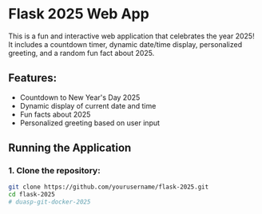 # Flask 2025 Web App

This is a fun and interactive web application that celebrates the year 2025! It includes a countdown timer, dynamic date/time display, personalized greeting, and a random fun fact about 2025.

## Features:
- Countdown to New Year's Day 2025
- Dynamic display of current date and time
- Fun facts about 2025
- Personalized greeting based on user input

## Running the Application

### 1. Clone the repository:

```bash
git clone https://github.com/yourusername/flask-2025.git
cd flask-2025
# duasp-git-docker-2025
